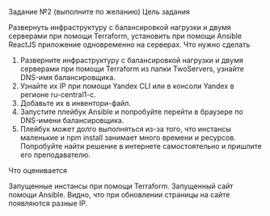 Задание №2 (выполните по желанию)
Цель задания

Развернуть инфраструктуру с балансировкой нагрузки и двумя серверами при помощи Terraform, установить при помощи Ansible ReactJS приложение одновременно на серверах.
Что нужно сделать

1. Разверните инфраструктуру с балансировкой нагрузки и двумя серверами при помощи Terraform из папки TwoServers, узнайте DNS-имя балансировщика.
2. Узнайте их IP при помощи Yandex CLI или в консоли Yandex в регионе ru-central1-c.
3. Добавьте их в инвентори-файл.
4. Запустите плейбук Ansible и попробуйте перейти в браузере по DNS-имени балансировщика.
5. Плейбук может долго выполняться из-за того, что инстансы маленькие и npm install занимает много времени и ресурсов. Попробуйте найти решение в интернете самостоятельно и пришлите его преподавателю.

Что оценивается

Запущенные инстансы при помощи Terraform.
Запущенный сайт помощи Ansible.
Видно, что при обновлении страницы на сайте появляются разные IP.
